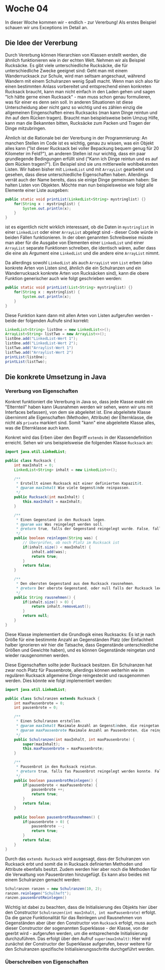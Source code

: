 # Woche 04

In dieser Woche kommen wir - endlich - zur Vererbung! Als erstes Beispiel schauen wir uns Exceptions im Detail an.

## Die Idee der Vererbung

Durch Vererbung können Hierarchien von Klassen erstellt werden, die ähnlich funktionieren wie in der echten Welt. Nehmen wir als Beispiel Rucksäcke. Es gibt viele unterschiedliche Rucksäcke, die für unterschiedliche Zwecke geeignet sind: Geht man mit einem Wanderrucksack zur Schule, wird man seltsam angeschaut, während Wandern mit einem Schulranzen wenig Spaß macht. Wenn man sich also für einen bestimmten Anlass vorbereitet und entsprechend einen konkreten Rucksack braucht, kann man nicht einfach in den Laden gehen und sagen "Ich hätte gerne einen Rucksack" - man muss schon genau formulieren, was für einer es denn sein soll. In anderen Situationen ist diese Unterscheidung aber nicht ganz so wichtig und es zählen einzig die allgemeinen Eingenschaften eines Rucksacks (man kann Dinge reintun und ihn auf dem Rücken tragen). Braucht man beispielsweise beim Umzug Hilfe, kann man die Bekannten bitten, Rucksäcke zum Packen und Tragen der Dinge mitzubringen.

Ähnlich ist die Rationale bei der Vererbung in der Programmierung: An manchen Stellen im Code ist es wichtig, genau zu wissen, was ein Objekt alles kann ("Ist dieser Rucksack bei voller Bepackung bequem genug für 20 Kilometer im Feld?"), an anderen Stellen ist nur wichtig, dass ein paar grundlegende Bedingungen erfüllt sind ("Kann ich Dinge reintun und es auf dem Rücken tragen?"). Ein Beispiel sind sie uns mittlerweile wohlbekannten Listen. Wir haben bisher mit ```LinkedList``` und mit ```ArrayList``` gearbeitet und gesehen, dass diese unterschiedliche Eigenschaften haben. Allerdings verrät auch der Name bereits, dass sie einige Dinge gemeinsam haben: Sie halten Listen von Objekten. Möchte man nun beispielsweise wie folgt alle Elemente einer Liste ausgeben:

```java
public static void printList(LinkedList<String> mystringlist) {}
    for(String x : mystringlist) {
        System.out.println(x);    
    }
}
```

ist es eigentlich nicht wirklich interessant, ob die Daten in ```mystringlist``` in einer ```LinkedList``` oder einer ```ArrayList``` abgelegt sind - dieser Code würde in beiden Fällen funktionieren. In der oben genannten Schreibweise müsste man aber für die Ausgabe von Elementen einer ```LinkedList``` und einer ```ArrayList``` separate Funktionen schreiben, die identisch wären, außer dass die eine als Argument eine ```LinkedList``` und die andere eine ```ArrayList``` nimmt.  

Da allerdings sowohl ```LinkedList``` als auch ```ArrayList``` von ```List``` erben (also konkrete Arten von Listen sind, ähnlich die ein Schulranzen und ein Wanderrucksack konkrete Arten von Rucksäcken sind), kann die obere Funktion generischer auch wie folgt geschrieben werden:

```java
public static void printList(List<String> mystringlist) {}
    for(String x : mystringlist) {
        System.out.println(x);    
    }
}
```

Diese Funktion kann dann mit allen Arten von Listen aufgerufen werden - beide der folgenden Aufrufe sind korrekt:

```java
LinkedList<String> listOne = new LinkedList<>();
ArrayList<String> listTwo = new ArrayList<>();
listOne.add("LinkedList-Wert 1");
listOne.add("LinkedList-Wert 2");
listTwo.add("Arraylist-Wert 1")
listTwo.add("Arraylist-Wert 2")
printList(listOne);
printList(listTwo);
```

## Die konkrete Umsetzung in Java

### Vererbung von Eigenschaften

Konkret funktioniert die Vererbung in Java so, dass jede Klasse exakt ein "Elternteil" haben kann (Ausnahmen werden wir sehen, wenn wir uns mit Interfaces befassen), von dem sie abgeleitet ist. Eine abgeleitete Klasse übernimmt alle Eigenschaften (Methoden, Attribute) der Elternklasse, die nicht als ```private``` markiert sind. Somit "kann" eine abgeleitete Klasse alles, was die Elternklasse auch kann.

Konkret wird das Erben über den Begriff ```extends``` in der Klassendefinition erreicht. Sehen wir uns beispielsweise die folgenden Klasse ```Rucksack``` an:

```java
import java.util.LinkedList;

public class Rucksack {
    int maxInhalt = 0;
    LinkedList<String> inhalt = new LinkedList<>();

    /**
     * Erstellt einen Rucksack mit einer definierten Kapazität.
     * @param maxInhalt Wie viele Gegenstände reinpassen.
     */
    public Rucksack(int maxInhalt) {
        this.maxInhalt = maxInhalt;
    }

    /**
     * Einen Gegenstand in den Rucksack legen.
     * @param was Was reingelegt werden soll.
     * @return true, falls der Gegenstand reingelegt wurde. False, falls der Rucksack schon voll war und der Gegenstand nicht reingelegt werden konnte.
     */
    public boolean reinlegen(String was) {
        // Überprüfen, ob noch Platz im Rucksack ist
        if(inhalt.size() < maxInhalt) {
            inhalt.add(was);
            return true;
        }
        return false;
    }

    /**
     * Den obersten Gegenstand aus dem Rucksack rausnehmen.
     * @return Der oberste Gegenstand, oder null falls der Rucksack leer ist.
     */
    public String rausnehmen() {
        if(inhalt.size() > 0) {
            return inhalt.removeLast();
        }
        return null;
    }
}
```

Diese Klasse implementiert die Grundlogik eines Rucksacks: Es ist je nach Größe für eine bestimmte Anzahl an Gegenständen Platz (der Einfachheit halber ignorieren wir hier die Tatsache, dass Gegenstände unterschiedliche Größen und Gewichte haben), und es können Gegenstände reingetan und wieder rausgenommen werden.

Diese Eigenschaften sollte jeder Rucksack besitzen. Ein Schulranzen hat zwar noch Platz für Pausenbrote, allerdings können weiterhin wie im regulären Rucksack allgemeine Dinge reingesteckt und rausgenommen werden. Dies könnte wie folgt implementiert werden:

```java
import java.util.LinkedList;

public class Schulranzen extends Rucksack {
    int maxPausenbrote = 0;
    int pausenbrote = 0;

    /**
     * Einen Schulranzen erstellen.
     * @param maxInhalt Maximale Anzahl an Gegenständen, die reingetan werden können.
     * @param maxPausenbrote Maximale Anzahl an Pausenbroten, die reingetan werden können.
     */
    public Schulranzen(int maxInhalt, int maxPausenbrote) {
        super(maxInhalt);
        this.maxPausenbrote = maxPausenbrote;
    }

    /**
     * Pausenbrot in den Rucksack reintun.
     * @return true, falls fas Pausenbrot reingelegt werden konnte. False, falls kein Platz mehr für weitere Pausenbrote ist.
     */
    public boolean pausenbrotReinlegen() {
        if(pausenbrote < maxPausenbrote) {
            pausenbrote ++;
            return true;
        }
        return false;
    }
    
    public boolean pausenbrotRausnehmen() {
        if(pausenbrote > 0) {
            pausenbrote --;
            return true;
        }
        return false;
    }
}
```

Durch das ```extends Rucksack``` wird ausgesagt, dass der Schulranzen von Rucksack erbt und somit die in Rucksack definierten Methoden und Attribute ebenfalls besitzt. Zudem werden hier aber noch die Methoden für die Verwaltung von Pausenbroten hinzugefügt. Es kann also beides mit einem Schulranzen gemacht werden:

```java
Schulranzen ranzen = new Schulranzen(10, 2);
ranzen.reinlegen("Schulheft");
ranzen.pausenbrotReinlegen()
```

Wichtig ist dabei zu beachten, dass die Initialisierung des Objekts hier über den Constructor ```Schulranzen(int maxInhalt, int maxPausenbrote)``` erfolgt. Da die ganze Funktionalität für das Reinlegen und Rausnehmen von Gegenständen aber über den Constructor von ```Rucksack``` erfolgt, muss auch dieser Constructor der sogenannten Superklasse - der Klasse, von der geerbt wird - aufgerufen werden, um die entsprechende Initialisierung durchzuführen. Das erfolgt über den Aufruf ```super(maxInhalt)```: Hier wird zunächst der Constructor der Superklasse aufgerufen, bevor weitere für den Schulranzen spezifische Initialisierungsschritte durchgeführt werden.

### Überschreiben von Eigenschaften 
